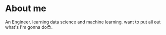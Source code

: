 
# About me

 An Engineer. learning data science and machine learning. 
 want to put all out what's I'm gonna do😍. 
 

